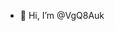 - 👋 Hi, I’m @VgQ8Auk

<!---
VgQ8Auk/VgQ8Auk is a ✨ special ✨ repository because its `README.md` (this file) appears on your GitHub profile.
You can click the Preview link to take a look at your changes.
--->
